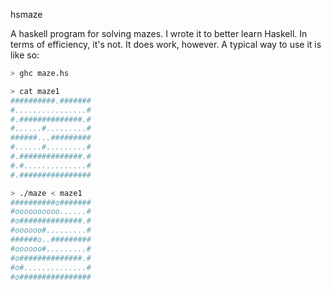 hsmaze

A haskell program for solving mazes. I wrote it to better learn Haskell. In terms of efficiency, it's not. It does work, however. A typical way to use it is like so:

```bash
> ghc maze.hs

> cat maze1
##########.#######
#................#
#.##############.#
#......#.........#
######...#########
#......#.........#
#.##############.#
#.#..............#
#.################

> ./maze < maze1
##########o#######
#oooooooooo......#
#o##############.#
#oooooo#.........#
######o..#########
#oooooo#.........#
#o##############.#
#o#..............#
#o################

```